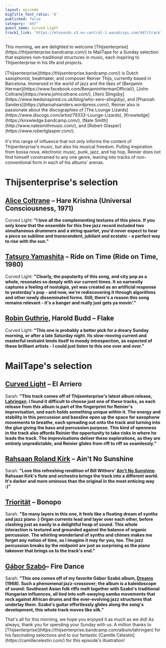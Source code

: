 ```yaml
---
layout: episode
bigTitle_font_ratio: '6'
published: false
category: '447'
guest_name: Curved Light
track1_link: 'https://mtsounds.s3.eu-central-1.wasabisys.com/447/track1.mp3'
---
```


<p id="introduction">
  This morning, we are delighted to welcome [Thijsenterprise](https://thijsenterprise.bandcamp.com/) to MailTape for a Sunday selection that explores non-traditional structures in music, each inspiring to Thijsenterprise in his life and projects.<br><br> 
  [Thijsenterprise](https://thijsenterprise.bandcamp.com/) is Dutch saxophonist, beatmaker, and composer Reinier Thijs, currently based in Barcelona. Immersed in the world of jazz and the likes of [Benjamin Herman](https://www.facebook.com/BenjaminHermanOfficial/), [John Coltrane](https://www.johncoltrane.com/), [Xero Slingsby](https://www.leedsinspired.co.uk/blog/who-xero-slingsby), and [Pharoah Sanders](https://pharoahsanders.wordpress.com/), Reinier also is passionate about the discographies of [The Lounge Lizards](https://www.discogs.com/artist/79333-Lounge-Lizards), [Knxwledge](https://knxwledge.bandcamp.com/), [Nate Smith](http://www.natesmithmusic.com/), and [Robert Glasper](https://www.robertglasper.com/). <br><br>
  It's this range of influence that not only informs the content of Thijsenterprise's music, but also his musical freedom. Pulling inspiration from bossa nova, electronic music, punk, jazz, and hip hop, Reinier does not find himself constrained to any one genre, leaning into tracks of non-conventional form in each of his albums' arenas.
</p>


# Thijsenterprise's selection

## [Alice Coltrane](https://tomze.bandcamp.com/) – Hare Krishna (Universal Consciousness, 1971)
Curved Light: **"**I love all the complementing textures of this piece. If you only knew that the ensemble for this free jazz record included two simultaneous drummers and a string quartet, you'd never expect to hear a piece so sublime and transcendent, jubilant and ecstatic - a perfect way to rise with the sun.**"**

## [Tatsuro Yamashita](http://www.peterevanstrumpet.com/) – Ride on Time (Ride on Time, 1980)
Curved Light: **"**Clearly, the popularity of this song, and city pop as a whole, resonates so deeply with our current times. It so earnestly captures a feeling of nostalgia, yet was created as an artificial response to yesterday's pop - and now, we're rediscovering it through algorithms and other newly disseminated forms. Still, there's a reason this song remains relevant - it's a banger and really just gets ya movin'.**"**

## [Robin Guthrie](https://www.facebook.com/Jameszoomitchel/), Harold Budd – Flake
Curved Light: **"**This one is probably a better pick for a dreary Sunday morning, or after a late Saturday night. Its slow-moving current and masterful restraint lends itself to moody introspection, as expected of these brilliant artists - I could just listen to this one over and over.**"**

# MailTape's selection

## [Curved Light](https://thijsenterprise.bandcamp.com/) – El Arriero
Sarah: **"**This track comes off of Thijsenterprise's latest album release, [Lahringen](https://thijsenterprise.bandcamp.com/album/lahringen). I found it difficult to choose just one of these tracks, as each release from this album is part of the fingerprint for Reinier's improvisation, and each holds something unique within it. The energy and stability in this percussion and bassline open up the space for saxophone movements to breathe, each spreading out onto the track and turning into the glue giving the bass and percussion purpose. This kind of openness in the track also affords Reinier the opportunity to take risks in where he leads the track. The improvisations deliver these explorations, as they are entirely unpredictable, and Reinier glides from riff to riff so seamlessly.**"**

## [Rahsaan Roland Kirk](https://artsfuse.org/208908/jazz-appreciation-rahsaan-roland-kirk-a-musical-force-field/) – Ain't No Sunshine
Sarah: **"**Love this refreshing rendition of Bill Withers' [Ain't No Sunshine](https://www.youtube.com/watch?v=CICIOJqEb5c). Rahsaan Kirk's flute and orchestra brings the track into a different world. It's darker and more ominous than the original in the most enticing way :)**"**

## [Triorität](https://trioritaet.bandcamp.com/album/alg0) – Bonopo
Sarah: **"**So many layers in this one, it feels like a floating dream of synths and jazz piano :) Organ currents lead and layer over each other, before clashing just as easily in a delightful heap of sound. This whole interaction is textured and grounded against the balance of organic percussion. The whirling wonderland of synths and chimes makes me forget any notion of time, as I imagine it may for you, too. The jazz percussion breaks by the midpoint are just as surprising as the piano takeover that brings us to the track's end.**"**

## [Gábor Szabó](https://www.discogs.com/artist/22851-Gabor-Szabo)– Fire Dance
Sarah: **"**This one comes off of my favorite Gábor Szabó album, [Dreams](https://lightintheattic.net/releases/6556-dreams) (1968). Such a phenomenal jazz-crossover; the album is a kaleidoscope of sound: Southeast Asian folk riffs melt together with Szabó's traditional Hungarian influences, all tied into soft-swaying samba movements that rock against African drums and the ever-evolving jazz structures that underlay them. Szabó's guitar effortlessly glides along the song's development, this whole track moves like silk.**"**

<p id="outroduction">That's all for this morning, we hope you enjoyed it as much as we did! As always, thank you for spending your Sunday with us. A million thanks to [Thijsenterprise](https://thijsenterprise.bandcamp.com/album/lahringen) for his fascinating selections and to our fantastic [Camille Célestin](https://camillecelestin.com/) for this episode's illustration!</p>
